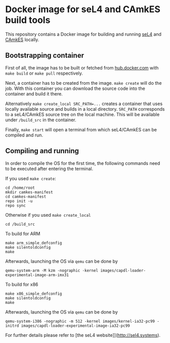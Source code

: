 # Docker image for seL4 and CAmkES build tools

This repository contains a Docker image for building and running
[seL4](http://seL4.systems) and [CAmkES](http://seL4.systems/CAmkES) locally.

## Bootstrapping container

First of all, the image has to be built or fetched from
[hub.docker.com](https://registry.hub.docker.com/u/ikuz/sel4-camkes-build/)
with `make build` or `make pull` respectively.

Next, a container has to be created from the image.
`make create` will do the job. With this container you can download the source 
code into the container and build it there. 

Alternatively `make create_local SRC_PATH=...` creates a container that uses 
locally available source and builds in a local directory. `SRC_PATH`
corresponds to a seL4/CAmkES source tree on the local machine. This will be 
available under `/build_src` in the container.

Finally, `make start` will open a terminal from which seL4/CAmkES can be compiled
and run.

## Compiling and running

In order to compile the OS for the first time, the following commands need to
be executed after entering the terminal.

If you used `make create`:

	cd /home/root
	mkdir camkes-manifest
	cd camkes-manifest
	repo init -u 
	repo sync

Otherwise if you used `make create_local`

	cd /build_src

To build for ARM

	make arm_simple_defconfig
	make silentoldconfig
	make

Afterwards, launching the OS via `qemu` can be done by

	qemu-system-arm -M kzm -nographic -kernel images/capdl-loader-experimental-image-arm-imx31

To build for x86

	make x86_simple_defconfig
	make silentoldconfig
	make

Afterwards, launching the OS via `qemu` can be done by

	qemu-system-i386 -nographic -m 512 -kernel images/kernel-ia32-pc99 -initrd images/capdl-loader-experimental-image-ia32-pc99	

For further details please refer to [the seL4 website]](http://sel4.systems).
